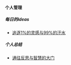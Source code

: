 
#### 个人管理

##### 每日的ideas

* [追逐1%的灵感与99%的汗水](week/README.md)


##### 个人总结

* [通往反思与智慧的大门](reflection/README.md)